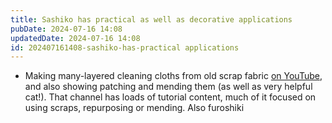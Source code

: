 ```yaml
---
title: Sashiko has practical as well as decorative applications
pubDate: 2024-07-16 14:08
updatedDate: 2024-07-16 14:08
id: 202407161408-sashiko-has-practical applications
---
```


- Making many-layered cleaning cloths from old scrap fabric [on YouTube](https://www.youtube.com/watch?v=L54-Fz9M55w), and also showing patching and mending them (as well as very helpful cat!). That channel has loads of tutorial content, much of it focused on using scraps, repurposing or mending. Also furoshiki